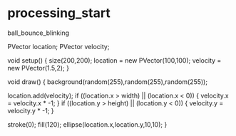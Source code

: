 processing_start
================

ball_bounce_blinking

PVector location;
PVector velocity;

void setup() {
  size(200,200);
  location = new PVector(100,100);
  velocity = new PVector(1.5,2);
}

void draw() {
  background(random(255),random(255),random(255));
  
  location.add(velocity);
  if ((location.x > width) || (location.x < 0)) {
    velocity.x = velocity.x * -1;
  }
  if ((location.y > height) || (location.y < 0)) {
    velocity.y = velocity.y * -1;
  }
  
  stroke(0);
  fill(120);
  ellipse(location.x,location.y,10,10);
}

